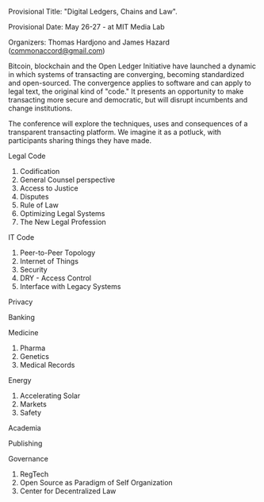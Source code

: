 Provisional Title:  "Digital Ledgers, Chains and Law".

Provisional Date:  May 26-27 - at MIT Media Lab

Organizers: Thomas Hardjono and James Hazard  (commonaccord@gmail.com)


Bitcoin, blockchain and the Open Ledger Initiative have launched a dynamic in which systems of transacting are converging, becoming standardized and open-sourced.  The convergence applies to software and can apply to legal text, the original kind of "code."  It presents an opportunity to make transacting more secure and democratic, but will disrupt incumbents and change institutions.

The conference will explore the techniques, uses and consequences of a transparent transacting platform.  We imagine it as a potluck, with participants sharing things they have made.


Legal Code

1. Codification
2. General Counsel perspective
3. Access to Justice
4. Disputes
5. Rule of Law
6. Optimizing Legal Systems
7. The New Legal Profession


IT Code

1. Peer-to-Peer Topology
2. Internet of Things
3. Security
4. DRY -  Access Control
5. Interface with Legacy Systems



Privacy

Banking


Medicine

1. Pharma
2. Genetics
3. Medical Records


Energy

1.  Accelerating Solar
2.  Markets
3.  Safety


Academia

Publishing

Governance

1. RegTech
2. Open Source as Paradigm of Self Organization
3. Center for Decentralized Law


